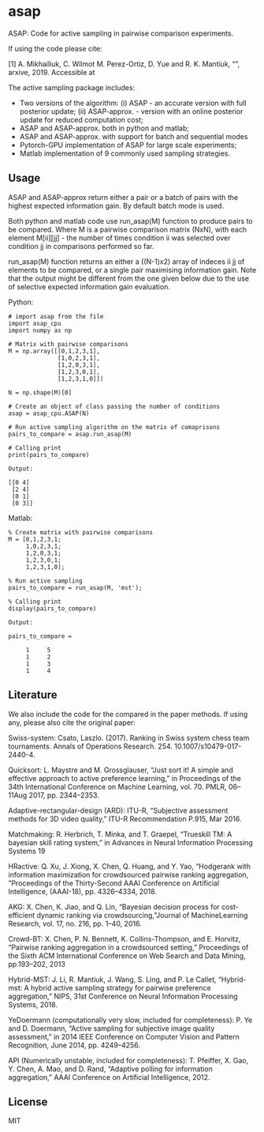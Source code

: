 # asap

ASAP: Code for active sampling in pairwise comparison experiments.

If using the code please cite:

[1]  A. Mikhailiuk, C. Wilmot M. Perez-Ortiz, D. Yue and R. K. Mantiuk, “”, arxive, 2019. Accessible at 

The active sampling package includes:

* Two versions of the algorithm: (i) ASAP - an accurate version with full posterior update; (ii) ASAP-approx. - version with an online posterior update for reduced computation cost;
* ASAP and ASAP-approx. both in python and matlab;
* ASAP and ASAP-approx. with support for batch and sequential modes
* Pytorch-GPU implementation of ASAP for large scale experiments;
* Matlab implementation of 9 commonly used sampling strategies.

## Usage

ASAP and ASAP-approx return either a pair or a batch of pairs with the highest expected information gain. By default batch mode is used.

Both python and matlab code use run_asap(M) function to produce pairs to be compared. Where M is a pairwise comparison matrix (NxN), with each element M[ii][jj] - the number of times condition ii was selected over condition jj in comparisons performed so far.

run_asap(M) function returns an either a ((N-1)x2) array of indeces ii jj of elements to be compared, or a single pair maximising information gain. Note that the output might be different from the one given below due to the use of selective expected information gain evaluation.

Python:

```
# import asap from the file
import asap_cpu
import numpy as np

# Matrix with pairwise comparisons
M = np.array([[0,1,2,3,1],
              [1,0,2,3,1],
              [1,2,0,3,1],
              [1,2,3,0,1],
              [1,2,3,1,0]])
              
N = np.shape(M)[0]

# Create an object of class passing the number of conditions
asap = asap_cpu.ASAP(N)

# Run active sampling algorithm on the matrix of comaprisons
pairs_to_compare = asap.run_asap(M)

# Calling print
print(pairs_to_compare)

Output: 

[[0 4]
 [2 4]
 [0 1]
 [0 3]]

```

Matlab:


```
% Create matrix with pairwise comparisons
M = [0,1,2,3,1;
     1,0,2,3,1;
     1,2,0,3,1;
     1,2,3,0,1;
     1,2,3,1,0];
              
% Run active sampling
pairs_to_compare = run_asap(M, 'mst');

% Calling print
display(pairs_to_compare)

Output: 

pairs_to_compare =

     1     5
     1     2
     1     3
     1     4

```


## Literature

We also include the code for the compared in the paper methods. If using any, please also cite the original paper:

Swiss-system: Csato, Laszlo. (2017). Ranking in Swiss system chess team tournaments. Annals of Operations Research. 254. 10.1007/s10479-017-2440-4. 

Quicksort: L.  Maystre  and  M.  Grossglauser,  “Just  sort  it!  A  simple  and  effective approach  to  active  preference  learning,”  in Proceedings  of  the 34th International Conference on Machine Learning, vol. 70.   PMLR, 06–11Aug 2017, pp. 2344–2353.

Adaptive-rectangular-design (ARD): ITU-R,  “Subjective  assessment  methods  for  3D  video  quality,”  ITU-R Recommendation P.915, Mar 2016.

Matchmaking: R.  Herbrich,  T.  Minka,  and  T.  Graepel,  “Trueskill TM:  A  bayesian  skill rating system,” in Advances in Neural Information Processing Systems 19

HRactive: Q.  Xu,  J.  Xiong,  X.  Chen,  Q.  Huang,  and  Y.  Yao,  “Hodgerank  with information  maximization  for  crowdsourced  pairwise  ranking  aggregation, ”Proceedings  of  the  Thirty-Second  AAAI  Conference  on  Artificial Intelligence, (AAAI-18), pp. 4326–4334, 2018. 

AKG: X.  Chen,  K.  Jiao,  and  Q.  Lin,  “Bayesian  decision  process  for  cost-efficient  dynamic  ranking  via  crowdsourcing,”Journal  of  MachineLearning Research, vol. 17, no. 216, pp. 1–40, 2016.

Crowd-BT: X. Chen, P. N. Bennett, K. Collins-Thompson, and E. Horvitz, “Pairwise ranking aggregation in a crowdsourced setting,” Proceedings of the Sixth ACM  International  Conference  on  Web  Search  and  Data  Mining,  pp.193–202, 2013

Hybrid-MST: J.  Li,  R.  Mantiuk,  J.  Wang,  S.  Ling,  and  P.  Le  Callet,  “Hybrid-mst: A hybrid active sampling strategy for pairwise preference aggregation,” NIPS, 31st Conference on Neural Information Processing Systems, 2018.

YeDoermann (computationally very slow, included for completeness): P. Ye and D. Doermann, “Active sampling for subjective image quality assessment,” in 2014 IEEE Conference on Computer Vision and Pattern Recognition, June 2014, pp. 4249–4256.

API (Numerically unstable, included for completeness): T. Pfeiffer, X. Gao, Y. Chen, A. Mao, and D. Rand, “Adaptive polling for information aggregation,” AAAI Conference on Artificial Intelligence, 2012.


## License

MIT
